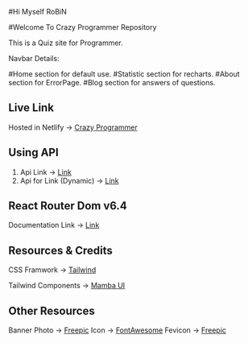 #Hi Myself RoBiN

#Welcome To Crazy Programmer Repository

This is a Quiz site for Programmer.

Navbar Details:

#Home section for default use.
#Statistic section for recharts.
#About section for ErrorPage.
#Blog section for answers of questions.


## Live Link
Hosted in Netlify -> [Crazy Programmer](https://crazy-programmer.netlify.app/)

## Using API 

1. Api Link -> [Link](https://openapi.programming-hero.com/api/quiz)
2. Api for Link (Dynamic) -> [Link](https://openapi.programming-hero.com/api/quiz/${id})

## React Router Dom v6.4 
Documentation Link -> [Link](https://reactrouter.com/en/main/start/overview)

## Resources & Credits
CSS Framwork -> [Tailwind](https://tailwindcss.com/)

Tailwind Components -> 
[Mamba UI](https://www.mambaui.com/)

## Other Resources
Banner Photo -> [Freepic](https://www.freepik.com/)
Icon -> [FontAwesome](https://fontawesome.com/)
Fevicon  -> [Freepic](https://www.freepik.com/)
